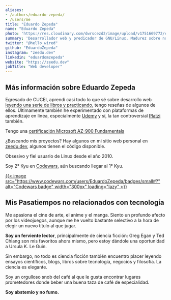 ```yaml
---
aliases:
- /authors/eduardo-zepeda/
- /users/me
title: "Eduardo Zepeda"
name: "Eduardo Zepeda"
photo: 'https://res.cloudinary.com/dwrscezd2/image/upload/v1751669772/coffee-bytes/ed-zepeda-250_khvdod.jpg'
summary: 'Desarrollador web y predicador de GNU/Linux. Madurez sobre novedad, mejor hecho que perfecto. Antes creía en la bondad de las criptodivisas fuera de la especulación monetaria. Abierto al Rustaceanismo.'
twitter: "@hello_wired"
github: "EduardoZepeda"
instagram: "zeedu.dev"
linkedin: "eduardomzepeda"
website: "https://zeedu.dev"
jobTitle: "Web developer"
---
```


## Más información sobre Eduardo Zepeda

Egresado de CUCEI, aprendí casi todo lo que sé sobre desarrollo web [leyendo una serie de libros y practicando,](/es/pages/libros-que-he-leido-y-resenas/) tengo reseñas de algunos de ellos. Últimamente también he experimentado con plataformas de aprendizaje en linea, especialmente [Udemy](https://www.udemy.com/#?) y sí, la tan controversial [Platzi](https://platzi.com/#?) también.

Tengo una [certificación Microsoft AZ-900 Fundamentals](https://www.credly.com/badges/17608a52-2cb7-4268-a907-613459559911/public_url#?)

¿Buscando mis proyectos? Hay algunos en mi sitio web personal en [zeedu.dev](https://zeedu.dev), algunos tienen el código disponible.

Obsesivo y fiel usuario de Linux desde el año 2010.

Soy 2° Kyu en [Codewars](/es/pongo-a-prueba-a-chatgpt-con-desafios-de-codigo-de-codewars/), aún buscando llegar al 1° Kyu.

[{{< image src="https://www.codewars.com/users/EduardoZepeda/badges/small#?" alt="Codewars badge" width="300px" loading="lazy" >}}](https://www.codewars.com/users/EduardoZepeda#?)

## Mis Pasatiempos no relacionados con tecnología

Me apasiona el cine de arte, el anime y el manga. Siento un profundo afecto por los videojuegos, aunque me he vuelto bastante selectivo a la hora de elegir un nuevo título al que jugar.

**Soy un ferviente lector**, principalmente de ciencia ficción: Greg Egan y Ted Chiang son mis favoritos ahora mismo, pero estoy dándole una oportunidad a Ursula K. Le Guin. 

Sin embargo, no todo es ciencia ficción también encuentro placer leyendo ensayos científicos, blogs, libros sobre tecnología, negocios y filosofía. La ciencia es elegante.

Soy un orgulloso snob del café al que le gusta encontrar lugares prometedores donde beber una buena taza de café de especialidad.

**Soy abstemio y no fumo.**


